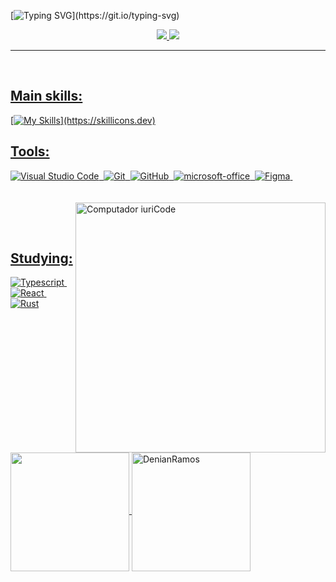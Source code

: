 
[![Typing SVG](https://readme-typing-svg.demolab.com?font=Jet+Brains+Mono&weight=480&size=24&duration=4500&pause=1000&color=F7F7F7&random=false&width=580&lines=Hi%2C+I+am+Denian%2C+your+full-stack+devolper.)](https://git.io/typing-svg)

<div align="center">  
<a href="https://www.instagram.com/denianxdd/" target="_blank"><img src="https://img.shields.io/badge/-Instagram-EC2E2C?style=for-the-badge&logo=instagram&logoColor=white"</a>
<a href="https://www.linkedin.com/in/denian-soares-ramos/" target="_blank"><img src="https://img.shields.io/badge/-LinkedIn-0961B8?style=for-the-badge&logo=linkedin&logoColor=white"</a>
</div>

---
<br/>
  
## Main skills:
[![My Skills](https://skillicons.dev/icons?i=ts,git,dotnet,cs,rust,java,py,js,html,css,)](https://skillicons.dev)

## Tools:
![Visual Studio Code](https://img.shields.io/badge/Visual%20Studio%20Code-0D1117?style=for-the-badge&logo=visual-studio-code&logoColor=007ACC)&nbsp;
![Git](https://img.shields.io/badge/Git-0D1117?style=for-the-badge&logo=git)&nbsp;
![GitHub](https://img.shields.io/badge/GitHub-0D1117?style=for-the-badge&logo=github)&nbsp;
![microsoft-office](https://img.shields.io/badge/microsoft_office-0D1117?style=for-the-badge&logo=microsoft-office)&nbsp;
![Figma](https://img.shields.io/badge/figma-0D1117?style=for-the-badge&logo=figma)&nbsp;
</br>
<br>
</br>
<img src="https://github.com/LuanFD/README/assets/166232472/4ab59551-853f-4fad-a227-3ac8c33b2b8f" min-width="400px" max-width="400px" width="400px" align="right" alt="Computador iuriCode">

<br>
</br>

## Studying:
![Typescript](https://img.shields.io/badge/Typescript-0D1117?style=for-the-badge&logo=typescript&textColor=0D1117)&nbsp;
![React](https://img.shields.io/badge/React-0D1117?style=for-the-badge&logo=react)&nbsp;
![Rust](https://img.shields.io/badge/Rust-0D1117?style=for-the-badge&logo=rust)

<br/>

<div align="left">
  <img height=190 align="center" src="https://github-readme-stats.vercel.app/api/top-langs?username=DenianRamos&theme=gotham&layout=compact&langs_count=8&card_width=320" />
  <img height="190" align="center" src="https://github-readme-streak-stats.herokuapp.com/?user=DenianRamos&theme=gotham&hide_border=false" alt="DenianRamos">
</div>

<br/>

<!-- <img width=100% src="https://capsule-render.vercel.app/api?type=waving&color=008036&height=120&section=footer"/> -->
